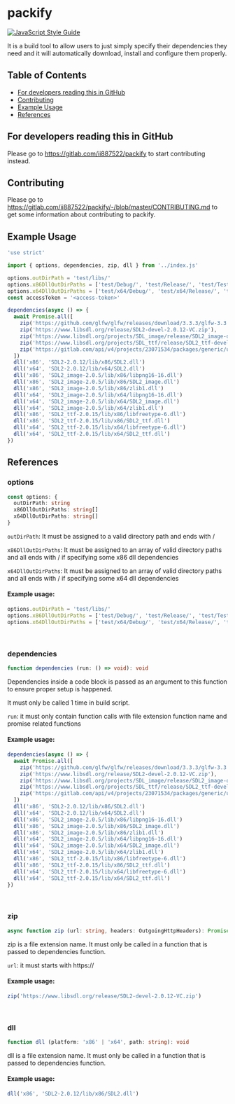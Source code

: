 # packify
[![JavaScript Style Guide](https://img.shields.io/badge/code_style-standard-brightgreen.svg)](https://standardjs.com)

It is a build tool to allow users to just simply specify their dependencies they need and it will automatically download, install and configure them properly.

## Table of Contents
- [For developers reading this in GitHub](https://gitlab.com/ii887522/packify#for-developers-reading-this-in-github)
- [Contributing](https://gitlab.com/ii887522/packify#contributing)
- [Example Usage](https://gitlab.com/ii887522/packify#example-usage)
- [References](https://gitlab.com/ii887522/packify#references)

## For developers reading this in GitHub
Please go to https://gitlab.com/ii887522/packify to start contributing instead.

## Contributing
Please go to https://gitlab.com/ii887522/packify/-/blob/master/CONTRIBUTING.md to get some information about contributing to packify.

## Example Usage
```js
'use strict'

import { options, dependencies, zip, dll } from '../index.js'

options.outDirPath = 'test/libs/'
options.x86DllOutDirPaths = ['test/Debug/', 'test/Release/', 'test/Test/']
options.x64DllOutDirPaths = ['test/x64/Debug/', 'test/x64/Release/', 'test/x64/Test/']
const accessToken = '<access-token>'

dependencies(async () => {
  await Promise.all([
    zip('https://github.com/glfw/glfw/releases/download/3.3.3/glfw-3.3.3.bin.WIN64.zip'),
    zip('https://www.libsdl.org/release/SDL2-devel-2.0.12-VC.zip'),
    zip('https://www.libsdl.org/projects/SDL_image/release/SDL2_image-devel-2.0.5-VC.zip'),
    zip('https://www.libsdl.org/projects/SDL_ttf/release/SDL2_ttf-devel-2.0.15-VC.zip'),
    zip('https://gitlab.com/api/v4/projects/23071534/packages/generic/utfcpp/3.1.2/utfcpp-3.1.2.zip', { 'PRIVATE-TOKEN': accessToken })
  ])
  dll('x86', 'SDL2-2.0.12/lib/x86/SDL2.dll')
  dll('x64', 'SDL2-2.0.12/lib/x64/SDL2.dll')
  dll('x86', 'SDL2_image-2.0.5/lib/x86/libpng16-16.dll')
  dll('x86', 'SDL2_image-2.0.5/lib/x86/SDL2_image.dll')
  dll('x86', 'SDL2_image-2.0.5/lib/x86/zlib1.dll')
  dll('x64', 'SDL2_image-2.0.5/lib/x64/libpng16-16.dll')
  dll('x64', 'SDL2_image-2.0.5/lib/x64/SDL2_image.dll')
  dll('x64', 'SDL2_image-2.0.5/lib/x64/zlib1.dll')
  dll('x86', 'SDL2_ttf-2.0.15/lib/x86/libfreetype-6.dll')
  dll('x86', 'SDL2_ttf-2.0.15/lib/x86/SDL2_ttf.dll')
  dll('x64', 'SDL2_ttf-2.0.15/lib/x64/libfreetype-6.dll')
  dll('x64', 'SDL2_ttf-2.0.15/lib/x64/SDL2_ttf.dll')
})
```

## References

### **options**
```ts
const options: {
  outDirPath: string
  x86DllOutDirPaths: string[]
  x64DllOutDirPaths: string[]
}
```
`outDirPath`: It must be assigned to a valid directory path and ends with /

`x86DllOutDirPaths`: It must be assigned to an array of valid directory paths and all ends with / if specifying some x86 dll dependencies

`x64DllOutDirPaths`: It must be assigned to an array of valid directory paths and all ends with / if specifying some x64 dll dependencies
#### **Example usage:**
```ts
options.outDirPath = 'test/libs/'
options.x86DllOutDirPaths = ['test/Debug/', 'test/Release/', 'test/Test/']
options.x64DllOutDirPaths = ['test/x64/Debug/', 'test/x64/Release/', 'test/x64/Test/']
```
<br />

### **dependencies**
```ts
function dependencies (run: () => void): void
```
Dependencies inside a code block is passed as an argument to this function to ensure proper setup is happened.

It must only be called 1 time in build script.

`run`: it must only contain function calls with file extension function name and promise related functions
#### **Example usage:**
```ts
dependencies(async () => {
  await Promise.all([
    zip('https://github.com/glfw/glfw/releases/download/3.3.3/glfw-3.3.3.bin.WIN64.zip'),
    zip('https://www.libsdl.org/release/SDL2-devel-2.0.12-VC.zip'),
    zip('https://www.libsdl.org/projects/SDL_image/release/SDL2_image-devel-2.0.5-VC.zip'),
    zip('https://www.libsdl.org/projects/SDL_ttf/release/SDL2_ttf-devel-2.0.15-VC.zip'),
    zip('https://gitlab.com/api/v4/projects/23071534/packages/generic/utfcpp/3.1.2/utfcpp-3.1.2.zip', { 'PRIVATE-TOKEN': accessToken })
  ])
  dll('x86', 'SDL2-2.0.12/lib/x86/SDL2.dll')
  dll('x64', 'SDL2-2.0.12/lib/x64/SDL2.dll')
  dll('x86', 'SDL2_image-2.0.5/lib/x86/libpng16-16.dll')
  dll('x86', 'SDL2_image-2.0.5/lib/x86/SDL2_image.dll')
  dll('x86', 'SDL2_image-2.0.5/lib/x86/zlib1.dll')
  dll('x64', 'SDL2_image-2.0.5/lib/x64/libpng16-16.dll')
  dll('x64', 'SDL2_image-2.0.5/lib/x64/SDL2_image.dll')
  dll('x64', 'SDL2_image-2.0.5/lib/x64/zlib1.dll')
  dll('x86', 'SDL2_ttf-2.0.15/lib/x86/libfreetype-6.dll')
  dll('x86', 'SDL2_ttf-2.0.15/lib/x86/SDL2_ttf.dll')
  dll('x64', 'SDL2_ttf-2.0.15/lib/x64/libfreetype-6.dll')
  dll('x64', 'SDL2_ttf-2.0.15/lib/x64/SDL2_ttf.dll')
})
```
<br />

### **zip**
```ts
async function zip (url: string, headers: OutgoingHttpHeaders): Promise<void>
```
zip is a file extension name. It must only be called in a function that is passed to dependencies function.

`url`: it must starts with https://
#### **Example usage:**
```ts
zip('https://www.libsdl.org/release/SDL2-devel-2.0.12-VC.zip')
```
<br />

### **dll**
```ts
function dll (platform: 'x86' | 'x64', path: string): void
```
dll is a file extension name. It must only be called in a function that is passed to dependencies function.
#### **Example usage:**
```ts
dll('x86', 'SDL2-2.0.12/lib/x86/SDL2.dll')
```
